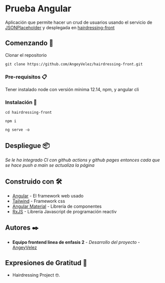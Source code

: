 # Prueba Angular

Aplicación que permite hacer un crud de usuarios usando el servicio de [JSONPlaceholder](https://jsonplaceholder.typicode.com) y desplegada en [hairdressing-front](https://AngeyVelez.github.io/hairdressing-front)

## Comenzando 🚀

Clonar el repositorio
```
git clone https://github.com/AngeyVelez/hairdressing-front.git
```

### Pre-requisitos 📋

Tener instalado node con versión mínima 12.14, npm, y angular cli

### Instalación 🔧

```
cd hairdressing-front
```

```
npm i
```

```
ng serve -o
```
## Despliegue 📦

_Se le ha integrado CI con github actions y github pages entonces cada que se hace push a main se actualiza la página_

## Construido con 🛠️

* [Angular](https://angular.io/docs/) - El framework web usado
* [Tailwind](https://tailwindcss.com/docs/) - Framework css
* [Angular Material](https://material.angular.io/components/categories/) - Librería de componentes
* [RxJS](https://rxjs.dev/api/) - Librería Javascript de programación reactiv

## Autores ✒️

* **Equipo frontend linea de enfasis 2** - *Desarrollo del proyecto* - [AngeyVelez](https://github.com/AngeyVelez)
## Expresiones de Gratitud 🎁

* Hairdressing Project 🤓.

